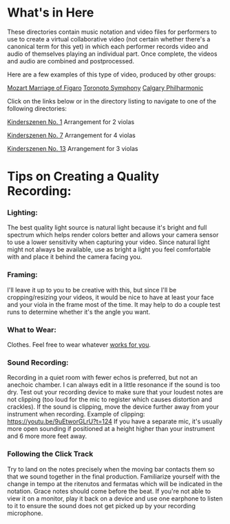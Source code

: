 # What's in Here

These directories contain music notation and video files for performers to use
to create a virtual collaborative video (not certain whether there's a canonical term for this yet)
in which each performer records video and audio of themselves playing an individual part.
Once complete, the videos and audio are combined and postprocessed.

Here are a few examples of this type of video, produced by other groups:

[Mozart Marriage of Figaro](https://youtu.be/9Bacj8z6SRU)
[Toronoto Symphony](https://youtu.be/5rzZ2F18MwI)
[Calgary Philharmonic](https://youtu.be/ZXeA2--_4eE)

Click on the links below or in the directory listing to navigate to
one of the following directories:

[Kinderszenen No. 1](https://github.com/violaas/music/Kinderszenen_No1)
Arrangement for 2 violas

[Kinderszenen No. 7](https://github.com/violaas/music/Kinderszenen_No7)
Arrangement for 4 violas

[Kinderszenen No. 13](https://github.com/violaas/music/Kinderszenen_No13)
Arrangement for 3 violas

# Tips on Creating a Quality Recording:

### Lighting:

The best quality light source is natural light because it's bright and full spectrum which helps render colors better and allows your camera sensor to use a lower sensitivity when capturing your video.
Since natural light might not always be available, use as bright a light you feel comfortable with and place it behind the camera facing you.

### Framing: 

I'll leave it up to you to be creative with this, but since I'll be cropping/resizing your videos, it would be nice to have at least your face and your viola in the frame most of the time.
It may help to do a couple test runs to determine whether it's the angle you want.

### What to Wear:

Clothes. Feel free to wear whatever [works for you](https://www.facebook.com/photo.php?fbid=798453839941&set=t.23252&type=3&theater).

### Sound Recording:

Recording in a quiet room with fewer echos is preferred, but not an anechoic chamber. I can always edit in a little resonance if the sound is too dry.
Test out your recording device to make sure that your loudest notes are not clipping (too loud for the mic to register which causes distortion and crackles). If the sound is clipping, move the device further away from your instrument when recording.
Example of clipping: https://youtu.be/9uEtworGLrU?t=124
If you have a separate mic, it's usually more open sounding if positioned at a height higher than your instrument and 6 more more feet away.

### Following the Click Track

Try to land on the notes precisely when the moving bar contacts them so that we sound together in the final production.
Familiarize yourself with the change in tempo at the ritenutos and fermatas which will be indicated in the notation.
Grace notes should come before the beat.
If you're not able to view it on a monitor, play it back on a device and use one earphone to listen to it to ensure the sound does not get picked up by your recording microphone.